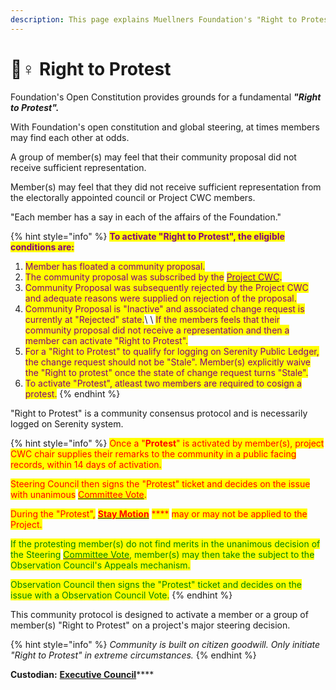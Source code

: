 ```yaml
---
description: This page explains Muellners Foundation's "Right to Protest" protocol design.
---
```


# 🙋♀ Right to Protest

Foundation's Open Constitution provides grounds for a fundamental _**"Right to Protest".**_&#x20;

With Foundation's open constitution and global steering, at times members may find each other at odds.&#x20;

A group of member(s) may feel that their community proposal did not receive sufficient representation.&#x20;

Member(s) may feel that they did not receive sufficient representation from the electorally appointed council or Project CWC members.&#x20;

"Each member has a say in each of the affairs of the Foundation."

{% hint style="info" %}
<mark style="color:purple;">**To activate "Right to Protest", the eligible conditions are:**</mark>

1. <mark style="color:purple;">Member has floated a community proposal.</mark> &#x20;
2. <mark style="color:purple;">The community proposal was subscribed by the</mark> [<mark style="color:purple;">Project CWC</mark>](../foundation/core-working-committee/project-cwcs.md)<mark style="color:purple;">.</mark>
3. &#x20;<mark style="color:purple;">Community Proposal was subsequently rejected by the Project CWC and adequate reasons were supplied on rejection of the proposal.</mark>
4. <mark style="color:purple;">Community Proposal is "Inactive" and associated change request is currently at "Rejected" state.</mark>\ <mark style="color:purple;"></mark>\ <mark style="color:purple;">If the members feels that their community proposal did not receive a representation and then a member can activate "Right to Protest".</mark>
5. <mark style="color:purple;">For a "Right to Protest" to qualify for logging on Serenity Public Ledger, the change request should not be "Stale". Member(s) explicitly waive the "Right to protest" once the state of change request turns "Stale".</mark>&#x20;
6. <mark style="color:purple;">To activate "Protest", atleast two members are required to cosign a protest.</mark>
{% endhint %}

"Right to Protest" is a community consensus protocol and is necessarily logged on Serenity system.

{% hint style="info" %}
<mark style="color:red;">Once a "</mark><mark style="color:red;">**Protest**</mark><mark style="color:red;">" is activated by member(s), project CWC chair supplies their remarks to the community in a public facing records, within 14 days of activation.</mark>

<mark style="color:red;">Steering Council then signs the "Protest" ticket and decides on the issue with unanimous</mark> [<mark style="color:red;">Committee Vote</mark>](../foundation/open-ballot/committee-vote.md)<mark style="color:red;">.</mark>

<mark style="color:red;">During the "Protest",</mark> [<mark style="color:red;">**Stay Motion**</mark>](stay-motion.md) <mark style="color:red;">****</mark> <mark style="color:red;"></mark><mark style="color:red;">may or may not be applied to the Project.</mark>

<mark style="color:green;">If the protesting member(s) do not find merits in the unanimous decision of the Steering</mark> [<mark style="color:green;">Committee Vote</mark>](../foundation/open-ballot/committee-vote.md)<mark style="color:green;">, member(s) may then take the subject to the Observation Council's Appeals mechanism.</mark>

<mark style="color:green;">Observation Council then signs the "Protest" ticket and decides on the issue with a Observation Council Vote.</mark>
{% endhint %}

This community protocol is designed to activate a member or a group of member(s) "Right to Protest" on a project's major steering decision.

{% hint style="info" %}
_Community is built on citizen goodwill. Only initiate "Right to Protest" in extreme circumstances._
{% endhint %}

&#x20;**Custodian:** [**Executive Council**](../foundation/executive-council.md)****
